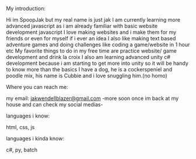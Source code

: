 
My introduction:

Hi im SpoopJak but my real name is just jak
I am currently learning more advanced javascript as i am already familiar with basic website development javascript
I love making websites and i make them for my friends or even for myself if i ever an idea
I also like making text based adventure games and doing challenges like coding a game/website in 1 hour etc
My favorite things to do in my free time are practice website/ game development and drink la croix
I also am learning advanced unity c# development because i am starting to get more into unity so it will be handy to know more than the basics
I have a dog, he is a cockerspeniel and poodle mix, his name is Cubbie and i love snuggling him.(no homo)

Where you can reach me:

my email: jakwendellblazer@gmail.com
-more soon once im back at my house and can check my social medias-

languages i know:

html, css, js

languages i kinda know:

c#, py, batch
